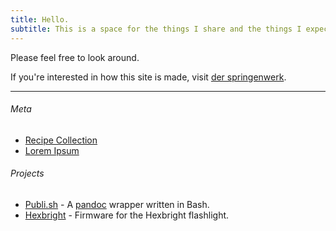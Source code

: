 ```yaml
---
title: Hello.
subtitle: This is a space for the things I share and the things I expect to forget.
---
```


Please feel free to look around.

If you're interested in how this site is made, visit [der springenwerk](/meta/der-springenwerk.html).

---

###### Meta
- [Recipe Collection](/meta/recipes.html)
- [Lorem Ipsum](/meta/lorem-ipsum.html)

###### Projects
- [Publi.sh](https://www.github.com/subcurmudgeon/publi.sh) - A [pandoc](https://pandoc.org) wrapper written in Bash.
- [Hexbright](https://www.github.com/subcurmudgeon/hexbright-firmware) - Firmware for the Hexbright flashlight.